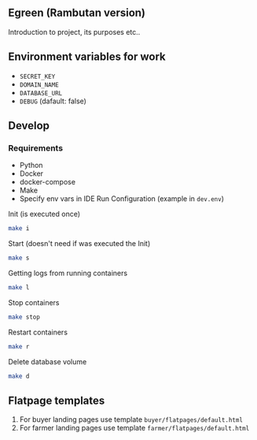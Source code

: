 ## Egreen (Rambutan version)

Introduction to project, its purposes etc..

## Environment variables for work

* `SECRET_KEY`
* `DOMAIN_NAME`
* `DATABASE_URL`
* `DEBUG` (dafault: false)

## Develop

### Requirements

* Python
* Docker
* docker-compose
* Make
* Specify env vars in IDE Run Configuration (example in `dev.env`)

Init (is executed once)

```bash
make i
```

Start (doesn't need if was executed the Init)

```bash
make s
```

Getting logs from running containers

```bash
make l
```

Stop containers

```bash
make stop
```

Restart containers

```bash
make r
```

Delete database volume

```bash
make d
```

## Flatpage templates

1. For buyer landing pages use template `buyer/flatpages/default.html`
1. For farmer landing pages use template `farmer/flatpages/default.html`
